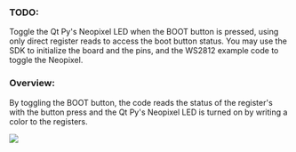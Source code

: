 ### TODO:

Toggle the Qt Py's Neopixel LED when the BOOT button is pressed, using only direct register reads to access the boot button status. You may use the SDK to initialize the board and the pins, and the WS2812 example code to toggle the Neopixel. 

### Overview:

By toggling the BOOT button, the code reads the status of the register's  with the button press and the Qt Py's Neopixel LED is turned on by writing a color to the registers. 

![](IMG_2452.gif)